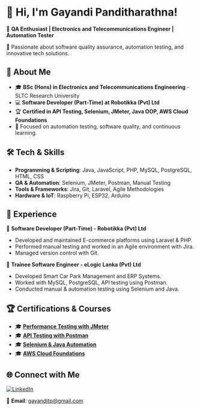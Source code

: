 # 👋 Hi, I'm Gayandi Panditharathna!

🎯 **QA Enthusiast | Electronics and Telecommunications Engineer | Automation Tester**

🚀 Passionate about software quality assurance, automation testing, and innovative tech solutions.

## 📌 About Me
- 🎓 **BSc (Hons) in Electronics and Telecommunications Engineering** - SLTC Research University
- 💻 **Software Developer (Part-Time) at Robotikka (Pvt) Ltd**
- 🏆 **Certified in API Testing, Selenium, JMeter, Java OOP, AWS Cloud Foundations**
- 🔎 Focused on automation testing, software quality, and continuous learning.

## 🛠 Tech & Skills
- **Programming & Scripting**: Java, JavaScript, PHP, MySQL, PostgreSQL, HTML, CSS
- **QA & Automation**: Selenium, JMeter, Postman, Manual Testing
- **Tools & Frameworks**: Jira, Git, Laravel, Agile Methodologies
- **Hardware & IoT**: Raspberry Pi, ESP32, Arduino

## 📌 Experience
🔹 **Software Developer (Part-Time) - Robotikka (Pvt) Ltd**
   - Developed and maintained E-commerce platforms using Laravel & PHP.
   - Performed manual testing and worked in an Agile environment with Jira.
   - Managed version control with Git.

🔹 **Trainee Software Engineer - eLogic Lanka (Pvt) Ltd**
   - Developed Smart Car Park Management and ERP Systems.
   - Worked with MySQL, PostgreSQL, API testing using Postman.
   - Conducted manual & automation testing using Selenium and Java.

## 🏆 Certifications & Courses
- 🎓 **[Performance Testing with JMeter](https://www.coursera.org/account/accomplishments/verify/UA2LROW9Y2DF)**
- 🎓 **[API Testing with Postman](https://www.coursera.org/account/accomplishments/verify/IR1GOYXKKI3J)**
- 🎓 **[Selenium & Java Automation](https://www.coursera.org/account/accomplishments/verify/TCELWDX0OT0M)**
- 🎓 **[AWS Cloud Foundations](https://www.credly.com/badges/7424d3ef-9043-4eda-9014-c662d31b6f1d/linked_in?t=rwhmgk)**

## 🌐 Connect with Me
[![LinkedIn](https://img.shields.io/badge/LinkedIn-blue?logo=linkedin)](https://www.linkedin.com/in/gayanditp)

📩 **Email**: [gayanditp@gmail.com](mailto:gayanditp@gmail.com)
